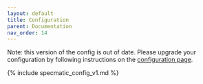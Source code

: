 ```yaml
---
layout: default
title: Configuration
parent: Documentation
nav_order: 14
---
```


Note: this version of the config is out of date. Please upgrade your configuration by following instructions on the [configuration page](/documentation/configuration.html).

{% include specmatic_config_v1.md %}
